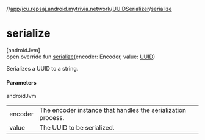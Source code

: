 //[app](../../../index.md)/[icu.repsaj.android.mytrivia.network](../index.md)/[UUIDSerializer](index.md)/[serialize](serialize.md)

# serialize

[androidJvm]\
open override fun [serialize](serialize.md)(encoder: Encoder,
value: [UUID](https://developer.android.com/reference/kotlin/java/util/UUID.html))

Serializes a UUID to a string.

#### Parameters

androidJvm

|         |                                                              |
|---------|--------------------------------------------------------------|
| encoder | The encoder instance that handles the serialization process. |
| value   | The UUID to be serialized.                                   |
